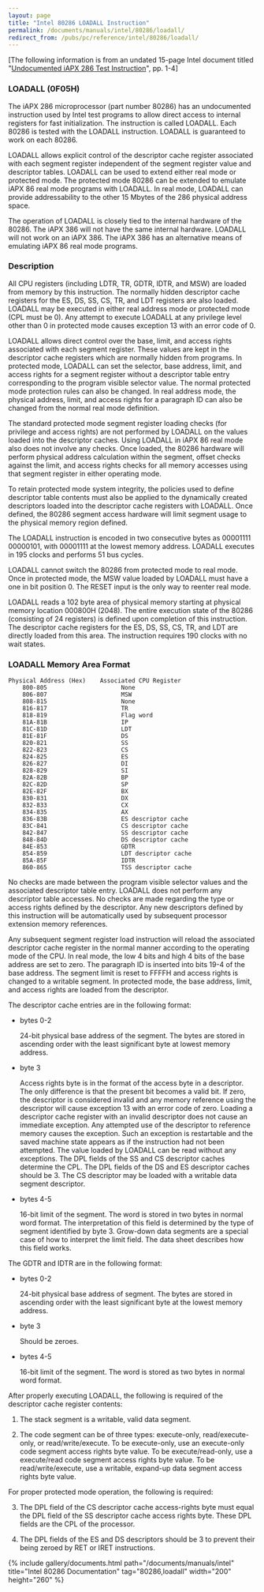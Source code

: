 ```yaml
---
layout: page
title: "Intel 80286 LOADALL Instruction"
permalink: /documents/manuals/intel/80286/loadall/
redirect_from: /pubs/pc/reference/intel/80286/loadall/
---
```


[The following information is from an undated 15-page Intel document titled "[Undocumented iAPX 286 Test Instruction](https://docs.pcjs.org/manuals/intel/80286/80286_LOADALL.pdf)", pp. 1-4]

### LOADALL (0F05H)

The iAPX 286 microprocessor (part number 80286) has an undocumented instruction used by Intel test programs to
allow direct access to internal registers for fast initialization. The instruction is called LOADALL. Each 80286
is tested with the LOADALL instruction. LOADALL is guaranteed to work on each 80286.

LOADALL allows explicit control of the descriptor cache register associated with each segment register independent
of the segment register value and descriptor tables. LOADALL can be used to extend either real mode or protected mode.
The protected mode 80286 can be extended to emulate iAPX 86 real mode programs with LOADALL. In real mode, LOADALL
can provide addressability to the other 15 Mbytes of the 286 physical address space.

The operation of LOADALL is closely tied to the internal hardware of the 80286. The iAPX 386 will not have the
same internal hardware. LOADALL will not work on an iAPX 386. The iAPX 386 has an alternative means of emulating
iAPX 86 real mode programs.

### Description

All CPU registers (including LDTR, TR, GDTR, IDTR, and MSW) are loaded from memory by this instruction.
The normally hidden descriptor cache registers for the ES, DS, SS, CS, TR, and LDT registers are also loaded.
LOADALL may be executed in either real address mode or protected mode (CPL must be 0). Any attempt to execute
LOADALL at any privilege level other than 0 in protected mode causes exception 13 with an error code of 0.

LOADALL allows direct control over the base, limit, and access rights associated with each segment register.
These values are kept in the descriptor cache registers which are normally hidden from programs. In protected mode,
LOADALL can set the selector, base address, limit, and access rights for a segment register without a descriptor
table entry corresponding to the program visible selector value. The normal protected mode protection rules can
also be changed. In real address mode, the physical address, limit, and access rights for a paragraph ID can also
be changed from the normal real mode definition.

The standard protected mode segment register loading checks (for privilege and access rights) are not performed
by LOADALL on the values loaded into the descriptor caches. Using LOADALL in iAPX 86 real mode also does not involve
any checks. Once loaded, the 80286 hardware will perform physical address calculation within the segment, offset
checks against the limit, and access rights checks for all memory accesses using that segment register in either
operating mode.

To retain protected mode system integrity, the policies used to define descriptor table contents must also be
applied to the dynamically created descriptors loaded into the descriptor cache registers with LOADALL. Once defined,
the 80286 segment access hardware will limit segment usage to the physical memory region defined.

The LOADALL instruction is encoded in two consecutive bytes as 00001111 00000101, with 00001111 at the lowest
memory address. LOADALL executes in 195 clocks and performs 51 bus cycles.

LOADALL cannot switch the 80286 from protected mode to real mode. Once in protected mode, the MSW value loaded by
LOADALL must have a one in bit position 0. The RESET input is the only way to reenter real mode.

LOADALL reads a 102 byte area of physical memory starting at physical memory location 000800H (2048). The entire
execution state of the 80286 (consisting of 24 registers) is defined upon completion of this instruction. The
descriptor cache registers for the ES, DS, SS, CS, TR, and LDT are directly loaded from this area. The instruction
requires 190 clocks with no wait states.

### LOADALL Memory Area Format ###

	Physical Address (Hex)    Associated CPU Register
	    800-805                     None
	    806-807                     MSW
	    808-815                     None
	    816-817                     TR
	    818-819                     Flag word
	    81A-81B                     IP
	    81C-81D                     LDT
	    81E-81F                     DS
	    820-821                     SS
	    822-823                     CS
	    824-825                     ES
	    826-827                     DI
	    828-829                     SI
	    82A-82B                     BP
	    82C-82D                     SP
	    82E-82F                     BX
	    830-831                     DX
	    832-833                     CX
	    834-835                     AX
	    836-83B                     ES descriptor cache
	    83C-841                     CS descriptor cache
	    842-847                     SS descriptor cache
	    848-84D                     DS descriptor cache
	    84E-853                     GDTR
	    854-859                     LDT descriptor cache
	    85A-85F                     IDTR
	    860-865                     TSS descriptor cache
        
No checks are made between the program visible selector values and the associated descriptor table entry.
LOADALL does not perform any descriptor table accesses. No checks are made regarding the type or access rights
defined by the descriptor. Any new descriptors defined by this instruction will be automatically used by subsequent
processor extension memory references.

Any subsequent segment register load instruction will reload the associated descriptor cache register in the
normal manner according to the operating mode of the CPU. In real mode, the low 4 bits and high 4 bits of the
base address are set to zero. The paragraph ID is inserted into bits 19-4 of the base address. The segment limit
is reset to FFFFH and access rights is changed to a writable segment. In protected mode, the base address, limit,
and access rights are loaded from the descriptor.

The descriptor cache entries are in the following format:

 * bytes 0-2

	24-bit physical base address of the segment. The bytes are stored in ascending order with the
	least significant byte at lowest memory address.

 * byte 3

	Access rights byte is in the format of the access byte in a descriptor. The only difference is that
	the present bit becomes a valid bit. If zero, the descriptor is considered invalid and any memory reference
	using the descriptor will cause exception 13 with an error code of zero. Loading a descriptor cache register
	with an invalid descriptor does not cause an immediate exception. Any attempted use of the descriptor to
	reference memory causes the exception. Such an exception is restartable and the saved machine state appears
	as if the instruction had not been attempted. The value loaded by LOADALL can be read without any exceptions.
	The DPL fields of the SS and CS descriptor caches determine the CPL. The DPL fields of the DS and ES descriptor
	caches should be 3. The CS descriptor may be loaded with a writable data segment descriptor.

 * bytes 4-5
 
	16-bit limit of the segment. The word is stored in two bytes in normal word format. The interpretation of
	this field is determined by the type of segment identified by byte 3. Grow-down data segments are a special
	case of how to interpret the limit field. The data sheet describes how this field works.

The GDTR and IDTR are in the following format:

 * bytes 0-2

	24-bit physical base address of segment. The bytes are stored in ascending order with the least significant
	byte at the lowest memory address.

 * byte 3

	Should be zeroes.

 * bytes 4-5

	16-bit limit of the segment. The word is stored as two bytes in normal word format.

After properly executing LOADALL, the following is required of the descriptor cache register contents:

 1. The stack segment is a writable, valid data segment.
 
 2. The code segment can be of three types: execute-only, read/execute-only, or read/write/execute.
 To be execute-only, use an execute-only code segment access rights byte value. To be execute/read-only,
 use a execute/read code segment access rights byte value. To be read/write/execute, use a writable,
 expand-up data segment access rights byte value.
 	
For proper protected mode operation, the following is required:

 3. The DPL field of the CS descriptor cache access-rights byte must equal the DPL field of the SS descriptor
 cache access rights byte. These DPL fields are the CPL of the processor.

 4. The DPL fields of the ES and DS descriptors should be 3 to prevent their being zeroed by RET or IRET
 instructions.

{% include gallery/documents.html path="/documents/manuals/intel" title="Intel 80286 Documentation" tag="80286,loadall" width="200" height="260" %}
